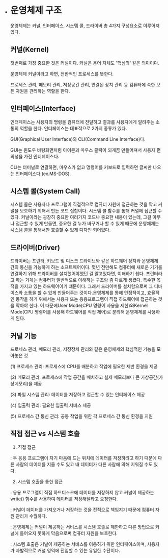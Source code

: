 - # 운영체제 구조
    
    운영체제는 커널, 인터페이스, 시스템 콜, 드라이버 총 4가지 구성요소로 이루어져있다.
    
    ## 커널(Kernel)
    
    첫번째로 가장 중요한 것은 커널이다. 커널은 용어 자체도 '핵심의' 같은 의미이다.
    
    운영체제 커널이라고 하면, 전반적인 프로세스를 뜻한다.
    
    프로세스 관리, 메모리 관리, 저장공간 관리, 연결된 장치 관리 등 컴퓨터에 속한 모든 자원을 관리하는 역할을 한다.
    
    ## 인터페이스(Interface)
    
    인터페이스는 사용자의 명령을 컴퓨터에 전달하고 결과를 사용자에게 알려주는 소통의 역할을 한다. 인터페이스는 대표적으로 2가지 종류가 있다. 
    
    GUI(Graphical User Interface)와 CLI(Command Line Interface)다. 
    
    GUI는 윈도우 바탕화면처럼 아이콘과 마우스 클릭이 되게끔 만들어져서 사용자 편의성을 가진 인터페이스다. 
    
    CLI는 터미널로 연결하면, 마우스가 없고 명령어를 키보드로 입력하면 글씨만 나오는 인터페이스다.(ex.MS-DOS).
    
    ## 시스템 콜(System Call)
    
    시스템 콜은 사용자나 프로그램이 직접적으로 컴퓨터 자원에 접근하는 것을 막고 커널을 보호하기 위해서 만든 코드 집합이다. 시스템 콜 함수를 통해 커널에 접근할 수 있다. 커널이라는 굉장히 중요한 여러가지 코드나 중요한 내용이 있는데, 그걸 아무나 접근할 수 있게 만들면, 중요한 걸 누가 바꾸거나 할 수 있게 때문에 운영체제는 시스템 콜을 통해서만 호출할 수 있게 디자인 되어있다.
    
    ## 드라이버(Driver)
    
    드라이버는 프린터, 키보드 및 디스크 드라이브와 같은 하드웨어 장치와 운영체제 간의 통신을 가능하게 하는 소프트웨어이다. 몇년 전만해도 컴퓨터에 새로운 기기를 연결하기 위해 드라이버를 설치했어야했던 걸 알고있다면, 이해하기 쉽다. 프린터라고 하는 기계는 컴퓨터가 일반적으로 이해하는 구조랑 좀 다르게 생겼다. 특수한 목적을 가지고 있는 하드웨어이기 떄문이다. 그래서 드라이버를 설치함으로써 그 디바이스와 소통을 할 수 있게 만들어주는 것이다.운영체제를 통해 안정적이고, 효율적인 동작을 하기 위해서는 사용자 또는 응용프로그램이 직접 하드웨어에 접근하는 것을 막아야 한다. 이 때문에User Mode(CPU 명령어 사용을 제한)와Kernel Mode(CPU 명령어를 사용해 하드웨어를 직접 제어)로 분리해 운영체제를 사용하게 된다. 
    
    ## 커널 기능
     프로세스 관리, 메모리 관리, 저장장치 관리와 같은 운영체제의 핵심적인 기능을 모아놓은 것
    
    (1) 프로세스 관리: 프로세스에 CPU를 배분하고 작업에 필요한 제반 환경을 제공
    
    (2) 메모리 관리: 프로세스에 작업 공간을 배치하고 실제 메모리보다 큰 가상공간(가상메모리)을 제공
    
    (3) 파일 시스템 관리: 데이터를 저장하고 접근할 수 있는 인터페이스 제공
    
    (4) 입출력 관리: 필요한 입출력 서비스 제공
    
    (5) 프로세스 간 통신 관리: 공동 작업을 위한 각 프로세스 간 통신 환경을 지원
    
    ## 직접 접근 vs 시스템 호출
    
    1. 직접 접근
    
    : 두 응용 프로그램이 자기 마음에 드는 위치에 데이터를 저장하려고 하기 때문에 다른 사람의 데이터를 지울 수도 있고 내 데이터가 다른 사람에 의해 지워질 수도 있다.
    
    2. 시스템 호출을 통한 접근
    
    : 응용 프로그램이 직접 하드디스크에 데이터를 저장하지 않고 커널이 제공하는 write() 함수를 사용하여 데이터를 저장해달라고 요청한다.
    
    : 커널이 데이터를 가져오거나 저장하는 것을 전적으로 책임지기 때문에 컴퓨터 자원 관리가 수월하다.
    
    : 운영체제는 커널이 제공하는 서비스를 시스템 호출로 제한하고 다른 방법으로 커널에 들어오지 못하게 막음으로써 컴퓨터 자원을 보호한다.
    
    : 시스템 호출은 커널이 제공하는 서비스를 이용하기 위한 인터페이스이며, 사용자가 자발적으로 커널 영역에 진입할 수 있는 유일한 수단이다.